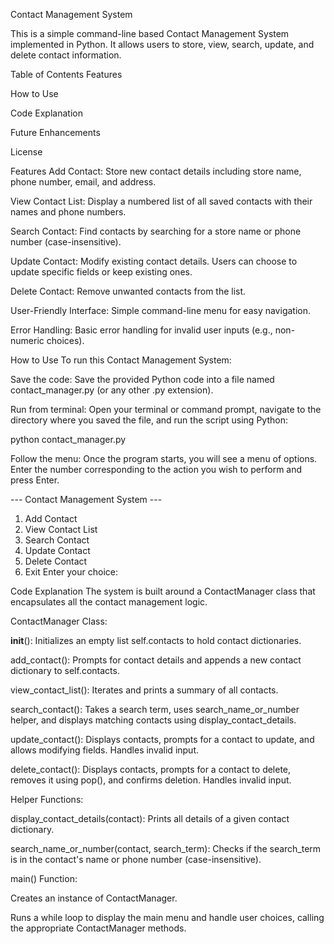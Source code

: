 Contact Management System

This is a simple command-line based Contact Management System implemented in Python. It allows users to store, view, search, update, and delete contact information.

Table of Contents
Features

How to Use

Code Explanation

Future Enhancements

License

Features
Add Contact: Store new contact details including store name, phone number, email, and address.

View Contact List: Display a numbered list of all saved contacts with their names and phone numbers.

Search Contact: Find contacts by searching for a store name or phone number (case-insensitive).

Update Contact: Modify existing contact details. Users can choose to update specific fields or keep existing ones.

Delete Contact: Remove unwanted contacts from the list.

User-Friendly Interface: Simple command-line menu for easy navigation.

Error Handling: Basic error handling for invalid user inputs (e.g., non-numeric choices).

How to Use
To run this Contact Management System:

Save the code: Save the provided Python code into a file named contact_manager.py (or any other .py extension).

Run from terminal: Open your terminal or command prompt, navigate to the directory where you saved the file, and run the script using Python:

python contact_manager.py

Follow the menu: Once the program starts, you will see a menu of options. Enter the number corresponding to the action you wish to perform and press Enter.

--- Contact Management System ---
1. Add Contact
2. View Contact List
3. Search Contact
4. Update Contact
5. Delete Contact
6. Exit
Enter your choice:

Code Explanation
The system is built around a ContactManager class that encapsulates all the contact management logic.

ContactManager Class:

__init__(): Initializes an empty list self.contacts to hold contact dictionaries.

add_contact(): Prompts for contact details and appends a new contact dictionary to self.contacts.

view_contact_list(): Iterates and prints a summary of all contacts.

search_contact(): Takes a search term, uses search_name_or_number helper, and displays matching contacts using display_contact_details.

update_contact(): Displays contacts, prompts for a contact to update, and allows modifying fields. Handles invalid input.

delete_contact(): Displays contacts, prompts for a contact to delete, removes it using pop(), and confirms deletion. Handles invalid input.

Helper Functions:

display_contact_details(contact): Prints all details of a given contact dictionary.

search_name_or_number(contact, search_term): Checks if the search_term is in the contact's name or phone number (case-insensitive).

main() Function:

Creates an instance of ContactManager.

Runs a while loop to display the main menu and handle user choices, calling the appropriate ContactManager methods.
